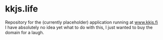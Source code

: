 # kkjs.life

Repository for the (currently placeholder) application running at www.kkjs.fi
I have absolutely no idea yet what to do with this, I just wanted to buy the domain
for a laugh.
